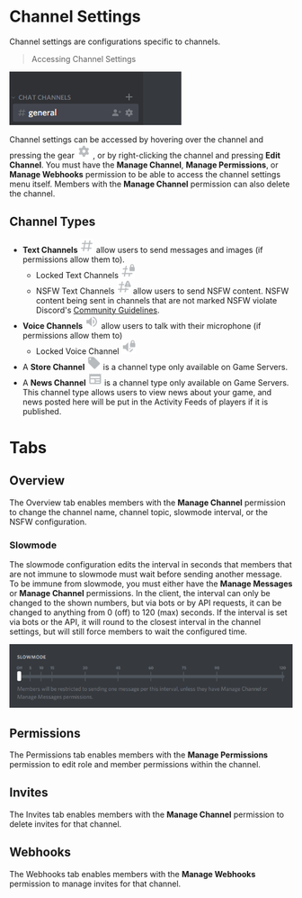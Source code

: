 <!-- TITLE: Channel Settings -->
<!-- SUBTITLE: Description of channel settings -->

# Channel Settings
Channel settings are configurations specific to channels.

> Accessing Channel Settings

![Channel settings](/uploads/channel-settings/75-da-26-1.gif "Channel settings")

Channel settings can be accessed by hovering over the channel and pressing the gear <img src="/uploads/icons/settings.png" alt="settings" width="25" height="25"/> , or by right-clicking the channel and pressing **Edit Channel**. You must have the **Manage Channel**, **Manage Permissions**, or **Manage Webhooks** permission to be able to access the channel settings menu itself. Members with the **Manage Channel** permission can also delete the channel.

## Channel Types

* **Text Channels** <img src="/uploads/icons/channel.png" alt="channel" width="25" height="25"/> allow users to send messages and images (if permissions allow them to).
	* Locked Text Channels <img src="/uploads/icons/locked-channel.png" alt="locked-channel" width="25" height="25"/>
	* NSFW Text Channels <img src="/uploads/icons/nsfw-channel.png" alt="nsfw-channel" width="25" height="25"/> allow users to send NSFW content. NSFW content being sent in channels that are not marked NSFW violate Discord's [Community Guidelines](https://discordapp.com/guidelines).
* **Voice Channels** <img src="/uploads/icons/voice-channel.png" alt="voice-channel" width="25" height="25"/> allow users to talk with their microphone (if permissions allow them to)
	* Locked Voice Channel <img src="/uploads/icons/locked-voice-channel.png" alt="locked-voice-channel" width="25" height="25"/>
* A **Store Channel** <img src="/uploads/icons/store-channel.png" alt="store-channel" width="25" height="25"/> is a channel type only available on Game Servers.
* A **News Channel** <img src="/uploads/icons/news-channel.png" alt="news-channel" width="25" height="25"/> is a channel type only available on Game Servers. This channel type allows users to view news about your game, and news posted here will be put in the Activity Feeds of players if it is published.

# Tabs

## Overview

The Overview tab enables members with the **Manage Channel** permission to change the channel name, channel topic, slowmode interval, or the NSFW configuration.

### Slowmode

The slowmode configuration edits the interval in seconds that members that are not immune to slowmode must wait before sending another message. To be immune from slowmode, you must either have the **Manage Messages** or **Manage Channel** permissions. In the client, the interval can only be changed to the shown numbers, but via bots or by API requests, it can be changed to anything from 0 (off) to 120 (max) seconds. If the interval is set via bots or the API, it will round to the closest interval in the channel settings, but will still force members to wait the configured time.

![Slowmode settings](/uploads/channel-settings/88-e-103-1.gif "Slowmode Settings")

## Permissions

The Permissions tab enables members with the **Manage Permissions** permission to edit role and member permissions within the channel.

## Invites 

The Invites tab enables members with the **Manage Channel** permission to delete invites for that channel.

## Webhooks

The Webhooks tab enables members with the **Manage Webhooks** permission to manage invites for that channel.
